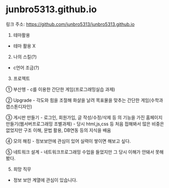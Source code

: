 # junbro5313.github.io
링크 주소: https://github.com/junbro5313/junbro5313.github.io

1. 테마활용
- 테마 활용 X
  
2. 나의 스킬(?)
- c언어 조금(?)

3. 프로젝트

  ① 부산헹
    - c를 이용한 간단한 게임(프로그래밍실습 과제)

  ② Upgrade
    - 각도와 힘을 조절해 화살을 날려 목표물을 맞추는 간단한 게임(수학과 캡스톤디자인)
    
  ③ 게시판 만들기
    - 로그인, 회원가입, 글 작성/수정/삭제 등 의 기능을 가진 홈페이지 만들기(웹서버프로그래밍 조별과제)
    - 당시 html,js,css 등 처음 접해봐서 많은 비중은 없었지만 구조 이해, 문법 활용, DB연동 등의 지식을 배움
    
  ④ 모의 해킹
    - 정보보안에 관심이 있어 실력이 쌓이면 해보고 싶다.
    
  ⑤ 네트워크 설계
    - 네트워크프로그래밍 수업을 들었지만 그 당시 이해가 안돼서 못해봤다.

5. 희망 직무
  - 정보 보안 계열에 관심이 있습니다.
